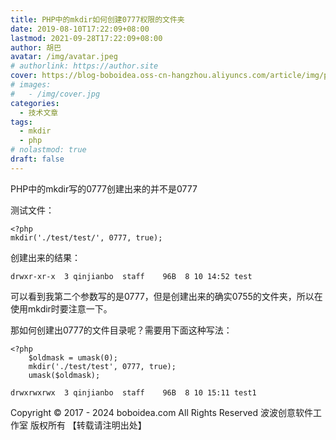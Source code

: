```yaml
---
title: PHP中的mkdir如何创建0777权限的文件夹
date: 2019-08-10T17:22:09+08:00
lastmod: 2021-09-28T17:22:09+08:00
author: 胡巴
avatar: /img/avatar.jpeg
# authorlink: https://author.site
cover: https://blog-boboidea.oss-cn-hangzhou.aliyuncs.com/article/img/posts/PHP中的mkdir如何创建0777权限的文件夹.jpg
# images:
#   - /img/cover.jpg
categories:
  - 技术文章
tags:
  - mkdir
  - php
# nolastmod: true
draft: false
---
```


PHP中的mkdir写的0777创建出来的并不是0777

<!--more-->

 测试文件：

    <?php
    mkdir('./test/test/', 0777, true);

创建出来的结果：

    drwxr-xr-x  3 qinjianbo  staff    96B  8 10 14:52 test

可以看到我第二个参数写的是0777，但是创建出来的确实0755的文件夹，所以在使用mkdir时要注意一下。

那如何创建出0777的文件目录呢？需要用下面这种写法：

    <?php
		$oldmask = umask(0);
		mkdir('./test/test', 0777, true);
		umask($oldmask);

    drwxrwxrwx  3 qinjianbo  staff    96B  8 10 15:11 test1

<!--declare-declare-->

Copyright &copy; 2017 - 2024 boboidea.com All Rights Reserved 波波创意软件工作室 版权所有 【转载请注明出处】
